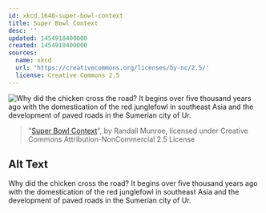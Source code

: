 ```yaml
---
id: xkcd.1640-super-bowl-context
title: Super Bowl Context
desc: ''
updated: 1454918400000
created: 1454918400000
sources:
  name: xkcd
  url: 'https://creativecommons.org/licenses/by-nc/2.5/'
  license: Creative Commons 2.5
---
```

![Why did the chicken cross the road? It begins over five thousand years ago with the domestication of the red junglefowl in southeast Asia and the development of paved roads in the Sumerian city of Ur.](https://imgs.xkcd.com/comics/super_bowl_context.png)
> "[Super Bowl Context](https://xkcd.com/1640/)", by Randall Munroe, licensed under Creative Commons Attribution-NonCommercial 2.5 License

## Alt Text
Why did the chicken cross the road? It begins over five thousand years ago with the domestication of the red junglefowl in southeast Asia and the development of paved roads in the Sumerian city of Ur.
